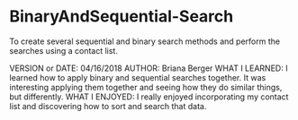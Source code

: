 # BinaryAndSequential-Search
To create several sequential and binary search methods and perform the searches using a contact list.

VERSION or DATE: 04/16/2018
AUTHOR: Briana Berger
WHAT I LEARNED: I learned how to apply binary and sequential searches together. It was interesting applying them together and seeing how they do similar things, but differently. 
WHAT I ENJOYED: I really enjoyed incorporating my contact list and discovering how to sort and search that data.
